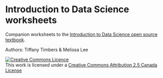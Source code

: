 # Introduction to Data Science worksheets
Companion worksheets to the [Introduction to Data Science open source textbook](https://ubc-dsci.github.io/introduction-to-data-science/).

Authors: Tiffany Timbers & Melissa Lee

<a rel="license" href="http://creativecommons.org/licenses/by/2.5/ca/"><img alt="Creative Commons Licence" style="border-width:0" src="https://i.creativecommons.org/l/by/2.5/ca/88x31.png" /></a><br />This work is licensed under a <a rel="license" href="http://creativecommons.org/licenses/by/2.5/ca/">Creative Commons Attribution 2.5 Canada License</a>

